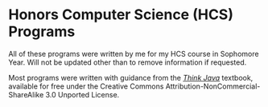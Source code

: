
# Honors Computer Science (HCS) Programs
All of these programs were written by me for my HCS course in Sophomore Year. Will not be updated other than to remove information if requested.

Most programs were written with guidance from the [*Think Java*](https://greenteapress.com/wp/think-java/) textbook, available for free under the Creative Commons Attribution-NonCommercial-ShareAlike 3.0 Unported License.



